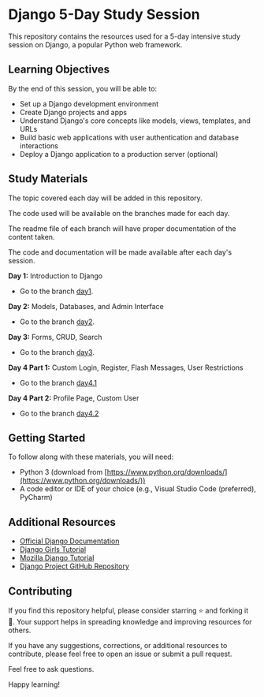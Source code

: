 # Django 5-Day Study Session

This repository contains the resources used for a 5-day intensive study session on Django, a popular Python web framework.

## Learning Objectives

By the end of this session, you will be able to:

- Set up a Django development environment
- Create Django projects and apps
- Understand Django's core concepts like models, views, templates, and URLs
- Build basic web applications with user authentication and database interactions
- Deploy a Django application to a production server (optional)

## Study Materials

The topic covered each day will be added in this repository.

The code used will be available on the branches made for each day.

The readme file of each branch will have proper documentation of the content taken.

The code and documentation will be made available after each day's session.

**Day 1:** Introduction to Django
- Go to the branch [day1](https://github.com/lordgrim18/studyjams_Django/tree/day1).

**Day 2:** Models, Databases, and Admin Interface
- Go to the branch [day2](https://github.com/lordgrim18/studyjams_Django/tree/day2).

**Day 3:** Forms, CRUD, Search
- Go to the branch [day3](https://github.com/lordgrim18/studyjams_Django/tree/day3).

**Day 4 Part 1:** Custom Login, Register, Flash Messages, User Restrictions
- Go to the branch [day4.1](https://github.com/lordgrim18/studyjams_Django/tree/day4.1)

**Day 4 Part 2:** Profile Page, Custom User
- Go to the branch [day4.2](https://github.com/lordgrim18/studyjams_Django/tree/day4.2)

## Getting Started

To follow along with these materials, you will need:

- Python 3 (download from [https://www.python.org/downloads/](https://www.python.org/downloads/))
- A code editor or IDE of your choice (e.g., Visual Studio Code (preferred), PyCharm)

## Additional Resources

- [Official Django Documentation](https://docs.djangoproject.com/)
- [Django Girls Tutorial](https://tutorial.djangogirls.org/)
- [Mozilla Django Tutorial](https://developer.mozilla.org/en-US/docs/Learn/Server-side/Django)
- [Django Project GitHub Repository](https://github.com/django/django)

## Contributing

If you find this repository helpful, please consider starring ⭐️ and forking it 🍴. Your support helps in spreading knowledge and improving resources for others.

If you have any suggestions, corrections, or additional resources to contribute, please feel free to open an issue or submit a pull request.

Feel free to ask questions.

Happy learning!
